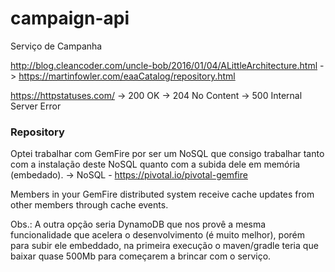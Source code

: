 # campaign-api
Serviço de Campanha

http://blog.cleancoder.com/uncle-bob/2016/01/04/ALittleArchitecture.html
  -> https://martinfowler.com/eaaCatalog/repository.html
  
https://httpstatuses.com/
  -> 200 OK
  -> 204 No Content
  -> 500 Internal Server Error

### Repository
Optei trabalhar com GemFire por ser um NoSQL que consigo trabalhar tanto com a instalação deste NoSQL quanto com a subida dele em memória (embedado).
 -> NoSQL - https://pivotal.io/pivotal-gemfire

Members in your GemFire distributed system receive cache updates from other members through cache events.

Obs.: A outra opção seria DynamoDB que nos provê a mesma funcionalidade que acelera o desenvolvimento (é muito melhor), porém para subir ele embeddado, na primeira execução o maven/gradle teria que baixar quase 500Mb para começarem a brincar com o serviço.

